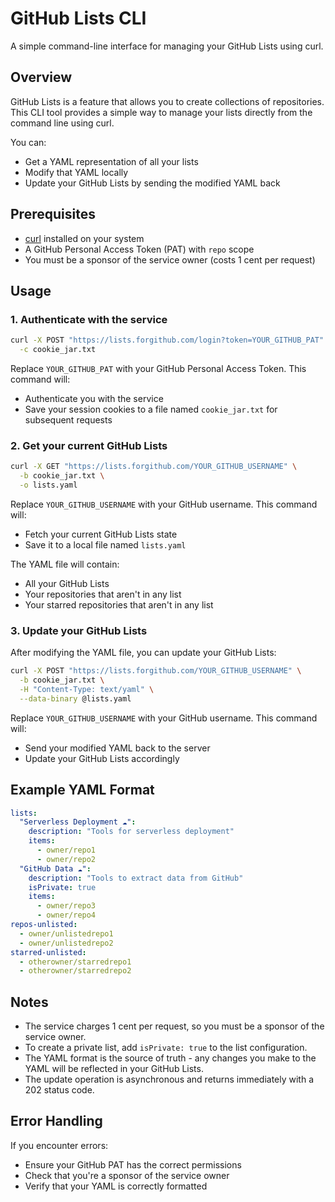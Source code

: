 # GitHub Lists CLI

A simple command-line interface for managing your GitHub Lists using curl.

## Overview

GitHub Lists is a feature that allows you to create collections of repositories. This CLI tool provides a simple way to manage your lists directly from the command line using curl.

You can:

- Get a YAML representation of all your lists
- Modify that YAML locally
- Update your GitHub Lists by sending the modified YAML back

## Prerequisites

- [curl](https://curl.se/) installed on your system
- A GitHub Personal Access Token (PAT) with `repo` scope
- You must be a sponsor of the service owner (costs 1 cent per request)

## Usage

### 1. Authenticate with the service

```bash
curl -X POST "https://lists.forgithub.com/login?token=YOUR_GITHUB_PAT" \
  -c cookie_jar.txt
```

Replace `YOUR_GITHUB_PAT` with your GitHub Personal Access Token. This command will:

- Authenticate you with the service
- Save your session cookies to a file named `cookie_jar.txt` for subsequent requests

### 2. Get your current GitHub Lists

```bash
curl -X GET "https://lists.forgithub.com/YOUR_GITHUB_USERNAME" \
  -b cookie_jar.txt \
  -o lists.yaml
```

Replace `YOUR_GITHUB_USERNAME` with your GitHub username. This command will:

- Fetch your current GitHub Lists state
- Save it to a local file named `lists.yaml`

The YAML file will contain:

- All your GitHub Lists
- Your repositories that aren't in any list
- Your starred repositories that aren't in any list

### 3. Update your GitHub Lists

After modifying the YAML file, you can update your GitHub Lists:

```bash
curl -X POST "https://lists.forgithub.com/YOUR_GITHUB_USERNAME" \
  -b cookie_jar.txt \
  -H "Content-Type: text/yaml" \
  --data-binary @lists.yaml
```

Replace `YOUR_GITHUB_USERNAME` with your GitHub username. This command will:

- Send your modified YAML back to the server
- Update your GitHub Lists accordingly

## Example YAML Format

```yaml
lists:
  "Serverless Deployment ☁️":
    description: "Tools for serverless deployment"
    items:
      - owner/repo1
      - owner/repo2
  "GitHub Data ☁️":
    description: "Tools to extract data from GitHub"
    isPrivate: true
    items:
      - owner/repo3
      - owner/repo4
repos-unlisted:
  - owner/unlistedrepo1
  - owner/unlistedrepo2
starred-unlisted:
  - otherowner/starredrepo1
  - otherowner/starredrepo2
```

## Notes

- The service charges 1 cent per request, so you must be a sponsor of the service owner.
- To create a private list, add `isPrivate: true` to the list configuration.
- The YAML format is the source of truth - any changes you make to the YAML will be reflected in your GitHub Lists.
- The update operation is asynchronous and returns immediately with a 202 status code.

## Error Handling

If you encounter errors:

- Ensure your GitHub PAT has the correct permissions
- Check that you're a sponsor of the service owner
- Verify that your YAML is correctly formatted
